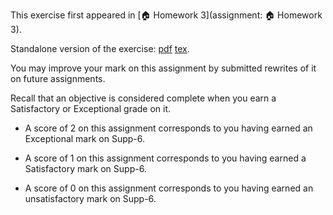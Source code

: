 This exercise first appeared in [🏠 Homework 3](assignment: 🏠 Homework 3).

Standalone version of the exercise: [pdf](Supp-6.pdf) [tex](Supp-6.tex).

You may improve your mark on this assignment by submitted rewrites of it on future assignments.

Recall that an objective is considered complete when you earn a Satisfactory or Exceptional grade on it.

* A score of 2 on this assignment corresponds to you having earned an Exceptional mark on Supp-6.

* A score of 1 on this assignment corresponds to you having earned a Satisfactory mark on Supp-6.

* A score of 0 on this assignment corresponds to you having earned an unsatisfactory mark on Supp-6.